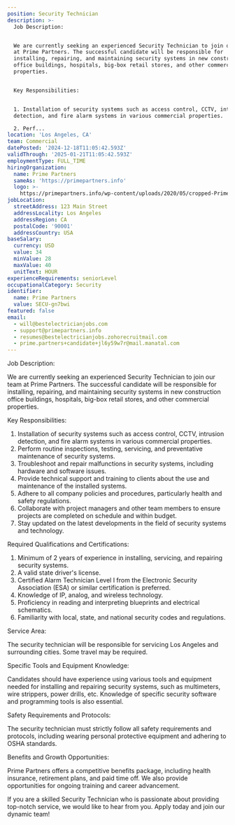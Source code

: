 ```yaml
---
position: Security Technician
description: >-
  Job Description:


  We are currently seeking an experienced Security Technician to join our team
  at Prime Partners. The successful candidate will be responsible for
  installing, repairing, and maintaining security systems in new construction
  office buildings, hospitals, big-box retail stores, and other commercial
  properties. 


  Key Responsibilities:


  1. Installation of security systems such as access control, CCTV, intrusion
  detection, and fire alarm systems in various commercial properties.

  2. Perf...
location: 'Los Angeles, CA'
team: Commercial
datePosted: '2024-12-18T11:05:42.593Z'
validThrough: '2025-01-21T11:05:42.593Z'
employmentType: FULL_TIME
hiringOrganization:
  name: Prime Partners
  sameAs: 'https://primepartners.info'
  logo: >-
    https://primepartners.info/wp-content/uploads/2020/05/cropped-Prime-Partners-Logo-NO-BG-1-1.png
jobLocation:
  streetAddress: 123 Main Street
  addressLocality: Los Angeles
  addressRegion: CA
  postalCode: '90001'
  addressCountry: USA
baseSalary:
  currency: USD
  value: 34
  minValue: 28
  maxValue: 40
  unitText: HOUR
experienceRequirements: seniorLevel
occupationalCategory: Security
identifier:
  name: Prime Partners
  value: SECU-gn7bwi
featured: false
email:
  - will@bestelectricianjobs.com
  - support@primepartners.info
  - resumes@bestelectricianjobs.zohorecruitmail.com
  - prime.partners+candidate+jl6y59w7r@mail.manatal.com
---
```




Job Description:

We are currently seeking an experienced Security Technician to join our team at Prime Partners. The successful candidate will be responsible for installing, repairing, and maintaining security systems in new construction office buildings, hospitals, big-box retail stores, and other commercial properties. 

Key Responsibilities:

1. Installation of security systems such as access control, CCTV, intrusion detection, and fire alarm systems in various commercial properties.
2. Perform routine inspections, testing, servicing, and preventative maintenance of security systems.
3. Troubleshoot and repair malfunctions in security systems, including hardware and software issues.
4. Provide technical support and training to clients about the use and maintenance of the installed systems.
5. Adhere to all company policies and procedures, particularly health and safety regulations.
6. Collaborate with project managers and other team members to ensure projects are completed on schedule and within budget.
7. Stay updated on the latest developments in the field of security systems and technology.

Required Qualifications and Certifications:

1. Minimum of 2 years of experience in installing, servicing, and repairing security systems.
2. A valid state driver's license.
3. Certified Alarm Technician Level I from the Electronic Security Association (ESA) or similar certification is preferred.
4. Knowledge of IP, analog, and wireless technology.
5. Proficiency in reading and interpreting blueprints and electrical schematics.
6. Familiarity with local, state, and national security codes and regulations.

Service Area:

The security technician will be responsible for servicing Los Angeles and surrounding cities. Some travel may be required.

Specific Tools and Equipment Knowledge:

Candidates should have experience using various tools and equipment needed for installing and repairing security systems, such as multimeters, wire strippers, power drills, etc. Knowledge of specific security software and programming tools is also essential.

Safety Requirements and Protocols:

The security technician must strictly follow all safety requirements and protocols, including wearing personal protective equipment and adhering to OSHA standards.

Benefits and Growth Opportunities:

Prime Partners offers a competitive benefits package, including health insurance, retirement plans, and paid time off. We also provide opportunities for ongoing training and career advancement.

If you are a skilled Security Technician who is passionate about providing top-notch service, we would like to hear from you. Apply today and join our dynamic team!
